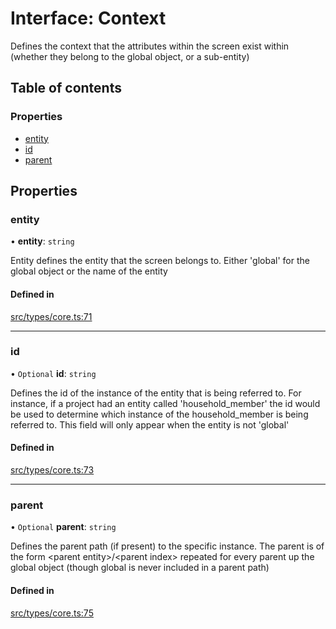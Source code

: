 # Interface: Context

Defines the context that the attributes within the screen exist within (whether they belong to the global object, or a sub-entity)

## Table of contents

### Properties

- [entity](../wiki/Context#entity)
- [id](../wiki/Context#id)
- [parent](../wiki/Context#parent)

## Properties

### entity

• **entity**: `string`

Entity defines the entity that the screen belongs to. Either 'global' for the global object or the name of the entity

#### Defined in

[src/types/core.ts:71](https://github.com/decisively-io/interview-sdk/blob/af9aa08fe36010caf4221082fb0b23e871b5758c/src/types/core.ts#L71)

___

### id

• `Optional` **id**: `string`

Defines the id of the instance of the entity that is being referred to. For instance, if a project had an entity called 'household_member' the id would be used to determine which instance of the household_member is being referred to. This field will only appear when the entity is not 'global'

#### Defined in

[src/types/core.ts:73](https://github.com/decisively-io/interview-sdk/blob/af9aa08fe36010caf4221082fb0b23e871b5758c/src/types/core.ts#L73)

___

### parent

• `Optional` **parent**: `string`

Defines the parent path (if present) to the specific instance. The parent is of the form \<parent entity\>/\<parent index\> repeated for every parent up the global object (though global is never included in a parent path)

#### Defined in

[src/types/core.ts:75](https://github.com/decisively-io/interview-sdk/blob/af9aa08fe36010caf4221082fb0b23e871b5758c/src/types/core.ts#L75)

